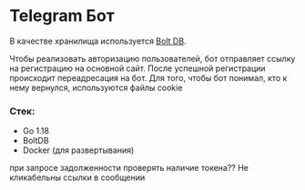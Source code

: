 # Telegram Бот

В качестве хранилища используется <a href="https://github.com/boltdb/bolt">Bolt DB</a>.

Чтобы реализовать авторизацию пользователей, бот отправляет ссылку на регистрацию на основной сайт. После успешной регистрации происходит переадресация на бот. Для того, чтобы бот понимал, кто к нему вернулся, используются файлы cookie


### Стек:
- Go 1.18
- BoltDB
- Docker (для развертывания)


при запросе задолженности проверять наличие токена??
Не кликабельны ссылки в сообщении
